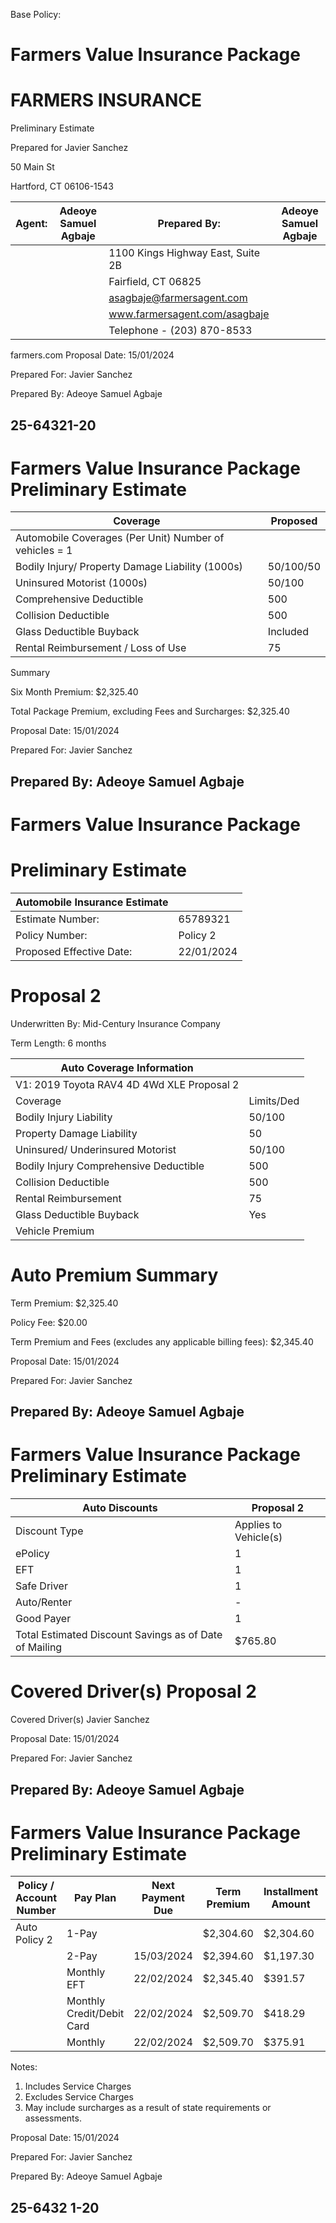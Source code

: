 Base Policy:
# Farmers Value Insurance Package

# FARMERS INSURANCE

Preliminary Estimate

Prepared for Javier Sanchez

50 Main St

Hartford, CT 06106-1543

|Agent:|Adeoye Samuel Agbaje|Prepared By:|Adeoye Samuel Agbaje|
|---|---|---|---|
| | |1100 Kings Highway East, Suite 2B| |
| | |Fairfield, CT 06825| |
| | |asagbaje@farmersagent.com| |
| | |www.farmersagent.com/asagbaje| |
| | |Telephone - (203) 870-8533| |

farmers.com Proposal Date: 15/01/2024

Prepared For: Javier Sanchez

Prepared By: Adeoye Samuel Agbaje

25-64321-20
---
# Farmers Value Insurance Package Preliminary Estimate

|Coverage|Proposed|
|---|---|
|Automobile Coverages (Per Unit) Number of vehicles = 1| |
|Bodily Injury/ Property Damage Liability (1000s)|50/100/50|
|Uninsured Motorist (1000s)|50/100|
|Comprehensive Deductible|500|
|Collision Deductible|500|
|Glass Deductible Buyback|Included|
|Rental Reimbursement / Loss of Use|75|

Summary

Six Month Premium: $2,325.40

Total Package Premium, excluding Fees and Surcharges: $2,325.40

Proposal Date: 15/01/2024

Prepared For: Javier Sanchez

Prepared By: Adeoye Samuel Agbaje
---
# Farmers Value Insurance Package

# Preliminary Estimate

|Automobile Insurance Estimate| |
|---|---|
|Estimate Number:|65789321|
|Policy Number:|Policy 2|
|Proposed Effective Date:|22/01/2024|

# Proposal 2

Underwritten By: Mid-Century Insurance Company

Term Length: 6 months

|Auto Coverage Information| |
|---|---|
|V1: 2019 Toyota RAV4 4D 4Wd XLE Proposal 2| |
|Coverage|Limits/Ded|Premium|
|Bodily Injury Liability|50/100|$843.90|
|Property Damage Liability|50|$533.90|
|Uninsured/ Underinsured Motorist|50/100|$135.40|
|Bodily Injury Comprehensive Deductible|500|$107.00|
|Collision Deductible|500|$583.20|
|Rental Reimbursement|75|$115.70|
|Glass Deductible Buyback|Yes|$26.30|
|Vehicle Premium| |$2,325.40|

# Auto Premium Summary

Term Premium: $2,325.40

Policy Fee: $20.00

Term Premium and Fees (excludes any applicable billing fees): $2,345.40

Proposal Date: 15/01/2024

Prepared For: Javier Sanchez

Prepared By: Adeoye Samuel Agbaje
---
# Farmers Value Insurance Package Preliminary Estimate

|Auto Discounts|Proposal 2|
|---|---|
|Discount Type|Applies to Vehicle(s)|
|ePolicy|1|
|EFT|1|
|Safe Driver|1|
|Auto/Renter|-|
|Good Payer|1|
|Total Estimated Discount Savings as of Date of Mailing|$765.80|

# Covered Driver(s) Proposal 2

Covered Driver(s) Javier Sanchez

Proposal Date: 15/01/2024

Prepared For: Javier Sanchez

Prepared By: Adeoye Samuel Agbaje
---
# Farmers Value Insurance Package Preliminary Estimate

|Policy / Account Number|Pay Plan|Next Payment Due|Term Premium|Installment Amount|Initial Fees/Surcharges|Amount Due Today|
|---|---|---|---|---|---|---|
|Auto Policy 2|1-Pay| |$2,304.60|$2,304.60|$20.00|$2,324.60|
| |2-Pay|15/03/2024|$2,394.60|$1,197.30|$20.00|$1,217.30|
| |Monthly EFT|22/02/2024|$2,345.40|$391.57|$391.65|$411.65|
| |Monthly Credit/Debit Card|22/02/2024|$2,509.70|$418.29|$418.37|$438.37|
| |Monthly|22/02/2024|$2,509.70|$375.91|$631.45|$651.45|

Notes:

1. Includes Service Charges
2. Excludes Service Charges
3. May include surcharges as a result of state requirements or assessments.

Proposal Date: 15/01/2024

Prepared For: Javier Sanchez

Prepared By: Adeoye Samuel Agbaje

25-6432 1-20
---